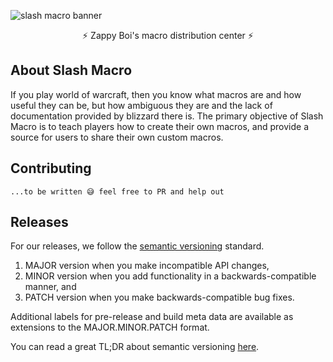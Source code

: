 ![slash macro banner](https://i.imgur.com/LBFVwP8.png)

<center>⚡ Zappy Boi's macro distribution center ⚡</center>

## About Slash Macro

If you play world of warcraft, then you know what macros are and how useful they can be, but how ambiguous they are and the lack of documentation provided by blizzard there is. The primary objective of Slash Macro is to teach players how to create their own macros, and provide a source for users to share their own custom macros.

## Contributing

```
...to be written 😅 feel free to PR and help out
```

## Releases

For our releases, we follow the [semantic versioning](https://semver.org/) standard.

1. MAJOR version when you make incompatible API changes,
2. MINOR version when you add functionality in a backwards-compatible manner, and
3. PATCH version when you make backwards-compatible bug fixes.

Additional labels for pre-release and build meta data are available as extensions to the MAJOR.MINOR.PATCH format.

You can read a great TL;DR about semantic versioning [here](https://github.com/dbrock/semver-howto).
